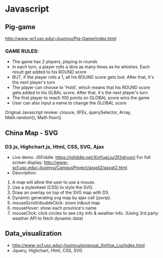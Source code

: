 # Javascript

## Pig-game
http://www-scf.usc.edu/~liuxinyu/Pig-Game/index.html
### GAME RULES:

- The game has 2 players, playing in rounds
- In each turn, a player rolls a dice as many times as he whishes. Each result get added to his ROUND score
- BUT, if the player rolls a 1, all his ROUND score gets lost. After that, it's the next player's turn
- The player can choose to 'Hold', which means that his ROUND score gets added to his GLBAL score. After that, it's the next player's turn
- The first player to reach 100 points on GLOBAL score wins the game
- User can also input a name to change the GLOBAL score

Original Javascript review:
  closure, IIFEs, querySelector, Array, Math.random(), Math.floor()
  
## China Map - SVG
### D3.js, Highchart.js, Html, CSS, SVG, Ajax
- Live demo: 
JSFiddle: https://jsfiddle.net/XinYueLiu/3f2ghysn/
For full screen display: http://www-scf.usc.edu/~liuxinyu/CampusProject/assgt2/assgt2.html
- Description:
1. A map will allow the user to use a mouse.
2. Use a stylesheet (CSS) to style the SVG.
3. Draw an overlay on top of the SVG map with D3.
4. Dynamic generating svg map by ajax call (jsonp).
5. mouseScroll/doubleClick: zoom in&out map
6. mouseHover: show each province's name
7. mouseClick: click circles to see city info & weather info. (Using 3rd party weather API to fetch dynamic data)
 
## Data_visualization 
-	http://www-scf.usc.edu/~liuxinyu/proposal_XinYue_Liu/index.html
-	Jquery, Highchart, Html, CSS, SVG
